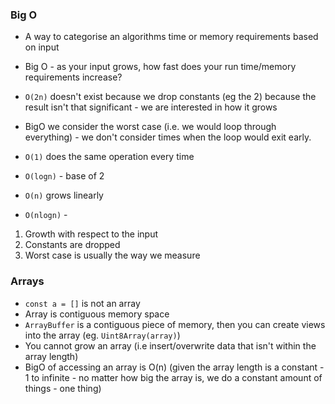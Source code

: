 ### Big O

- A way to categorise an algorithms time or memory requirements based on input
- Big O - as your input grows, how fast does your run time/memory requirements increase?

- `O(2n)` doesn't exist because we drop constants (eg the 2) because the result isn't that significant - we are interested in how it grows
- BigO we consider the worst case (i.e. we would loop through everything) - we don't consider times when the loop would exit early.
- `O(1)` does the same operation every time
- `O(logn)` - base of 2
- `O(n)` grows linearly
- `O(nlogn)` -

1. Growth with respect to the input
2. Constants are dropped
3. Worst case is usually the way we measure

### Arrays

- `const a = []` is not an array
- Array is contiguous memory space
- `ArrayBuffer` is a contiguous piece of memory, then you can create views into the array (eg. `Uint8Array(array)`)
- You cannot grow an array (i.e insert/overwrite data that isn't within the array length)
- BigO of accessing an array is O(n) (given the array length is a constant - 1 to infinite - no matter how big the array is, we do a constant amount of things - one thing)
